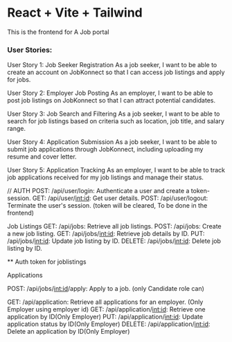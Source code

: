 # React + Vite + Tailwind

This is the frontend for  A Job portal

### User Stories:

User Story 1: Job Seeker Registration
As a job seeker, I want to be able to create an account on JobKonnect so that I can access job listings and apply for jobs.

User Story 2: Employer Job Posting
As an employer, I want to be able to post job listings on JobKonnect so that I can attract potential candidates.

User Story 3: Job Search and Filtering
As a job seeker, I want to be able to search for job listings based on criteria such as location, job title, and salary range.

User Story 4: Application Submission
As a job seeker, I want to be able to submit job applications through JobKonnect, including uploading my resume and cover letter.

User Story 5: Application Tracking
As an employer, I want to be able to track job applications received for my job listings and manage their status.

//
AUTH
POST: /api/user/login: Authenticate a user and create a token-session.
GET: /api/user/<int:id>: Get user details.
POST: /api/user/logout: Terminate the user's session. (token will be cleared, To be done in the frontend)

Job Listings
GET: /api/jobs: Retrieve all job listings.
POST: /api/jobs: Create a new job listing.
GET: /api/jobs/<int:id>: Retrieve job details by ID.
PUT: /api/jobs/<int:id>: Update job listing by ID.
DELETE: /api/jobs/<int:id>: Delete job listing by ID.

** Auth token for joblistings


Applications

POST: /api/jobs/<int:id>/apply: Apply to a job. (only Candidate role can)

GET: /api/application: Retrieve all applications for an employer. (Only Employer using employer id)
GET: /api/application/<int:id>: Retrieve one application by ID(Only Employer)
PUT: /api/application/<int:id>: Update application status by ID(Only Employer) 
DELETE: /api/application/<int:id>: Delete an application by ID(Only Employer)
